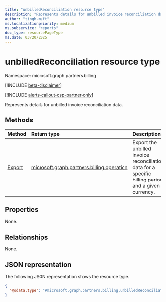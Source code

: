 ```yaml
---
title: "unbilledReconciliation resource type"
description: "Represents details for unbilled invoice reconciliation data."
author: "tingh-msft"
ms.localizationpriority: medium
ms.subservice: "reports"
doc_type: resourcePageType
ms.date: 03/20/2025
---
```


# unbilledReconciliation resource type

Namespace: microsoft.graph.partners.billing

[!INCLUDE [beta-disclaimer](../../includes/beta-disclaimer.md)]

[!INCLUDE [alerts-callout-csp-partner-only](../includes/alerts-callout-csp-partner-only.md)]

Represents details for unbilled invoice reconciliation data.

## Methods

|Method|Return type|Description|
|:---|:---|:---|
|[Export](../api/partners-billing-unbilledreconciliation-export.md)|[microsoft.graph.partners.billing.operation](partners-billing-operation.md)|Export the unbilled invoice reconciliation data for a specific billing period and a given currency.|

## Properties

None.

## Relationships

None.

## JSON representation

The following JSON representation shows the resource type.

<!-- {
  "blockType": "resource",
  "keyProperty": "id",
  "@odata.type": "microsoft.graph.partners.billing.unbilledReconciliation",
  "baseType": "microsoft.graph.entity",
  "openType": false
}
-->
``` json
{
  "@odata.type": "#microsoft.graph.partners.billing.unbilledReconciliation"
}
```
